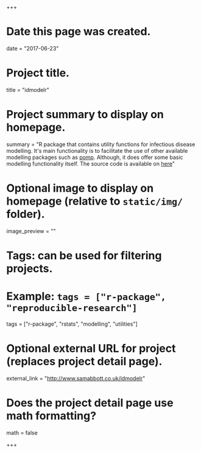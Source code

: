 +++
# Date this page was created.
date = "2017-06-23"

# Project title.
title = "idmodelr"

# Project summary to display on homepage.
summary = "R package that contains utility functions for infectious disease modelling. It's main functionality is to facilitate the use of other available modelling packages such as [pomp](http://kingaa.github.io/pomp/). Although, it does offer some basic modelling functionality itself. The source code is available on [here](https://github.com/seabbs/idmodelr)"

# Optional image to display on homepage (relative to `static/img/` folder).
image_preview = ""

# Tags: can be used for filtering projects.
# Example: `tags = ["r-package", "reproducible-research"]`
tags = ["r-package", "rstats", "modelling", "utilities"]

# Optional external URL for project (replaces project detail page).
external_link = "http://www.samabbott.co.uk/idmodelr"

# Does the project detail page use math formatting?
math = false

+++

